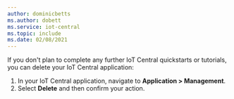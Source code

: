 ```yaml
---
author: dominicbetts
ms.author: dobett
ms.service: iot-central
ms.topic: include
ms.date: 02/08/2021
---
```


If you don't plan to complete any further IoT Central quickstarts or tutorials, you can delete your IoT Central application:

1. In your IoT Central application, navigate to **Application > Management**.
1. Select **Delete** and then confirm your action.
